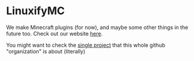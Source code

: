 # LinuxifyMC
We make Minecraft plugins (for now), and maybe some other things in the future too.
Check out our website [here](https://linuxifymc.opuadm.com).

You might want to check the [single project](https://github.com/LinuxifyMC/LinuxifyMC) that this whole github "organization" is about (literally)
